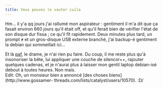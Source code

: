 ```yaml
---
title: Vous pouvez le sauter cuila
---
```


Hm... il y'a qq jours j'ai rallumé mon aspirateur : gentiment il m'a dit que
ça fasait environ 660 jours qu'il était off, et qu'il ferait bien de vérifier
l'état de son disque dur fissa ; ce qu'il fît rapidement. Deux minutes plus
tard, un prompt `#` et un gros-disque USB externe branché, j'ai backup-é
gentiment la debian qui sommeillait ici...

Et là [paf](http://www.openbsd.org/40.html), le drame, je n'ai rien pu faire.
Du coup, il me reste plus qu'à insonoriser la bête, lui appliquer une couche
de silencor++, rajouter quelques cadenas, et je n'aurai plus à laisser mon
gentil laptop debian-isé debout à toutes heures. Non mais.  
Edit: Oh, un monsieur bien a annoncé [des choses biens](http://www.gossamer-
threads.com/lists/catalyst/users/10570). \:D/

